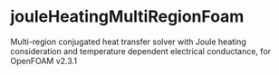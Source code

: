 # jouleHeatingMultiRegionFoam

Multi-region conjugated heat transfer solver with Joule heating consideration and temperature dependent electrical conductance, for OpenFOAM v2.3.1
